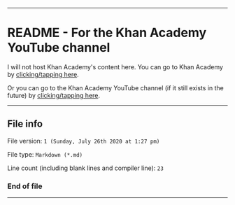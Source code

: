 
***

# README - For the Khan Academy YouTube channel

I will not host Khan Academy's content here. You can go to Khan Academy by [clicking/tapping here](https://www.khanacademy.org/).

Or you can go to the Khan Academy YouTube channel (if it still exists in the future) by [clicking/tapping here](https://www.youtube.com/user/khanacademy/).

***

## File info

File version: `1 (Sunday, July 26th 2020 at 1:27 pm)`

File type: `Markdown (*.md)`

Line count (including blank lines and compiler line): `23`

### End of file

***
